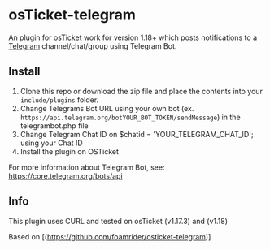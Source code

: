 osTicket-telegram
==============
An plugin for [osTicket](https://osticket.com) work for version 1.18+ which posts notifications to a [Telegram](https://telegram.org) channel/chat/group using Telegram Bot.

Install
--------
1. Clone this repo or download the zip file and place the contents into your `include/plugins` folder.
2. Change Telegrams Bot URL using your own bot (ex. `https://api.telegram.org/botYOUR_BOT_TOKEN/sendMessage`) in the telegrambot.php file
3. Change Telegram Chat ID on $chatid = 'YOUR_TELEGRAM_CHAT_ID'; using your Chat ID
4. Install the plugin on OSTicket

For more information about Telegram Bot, see: https://core.telegram.org/bots/api

Info
------
This plugin uses CURL and tested on osTicket (v1.17.3) and (v1.18)

Based on [(https://github.com/foamrider/osticket-telegram)]
